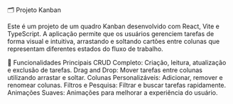 🗂️ Projeto Kanban

Este é um projeto de um quadro Kanban desenvolvido com React, Vite e TypeScript. A aplicação permite que os usuários gerenciem tarefas de forma visual e intuitiva, arrastando e soltando cartões entre colunas que representam diferentes estados do fluxo de trabalho.

🎨 Funcionalidades Principais
CRUD Completo: Criação, leitura, atualização e exclusão de tarefas.
Drag and Drop: Mover tarefas entre colunas utilizando arrastar e soltar.
Colunas Personalizáveis: Adicionar, remover e renomear colunas.
Filtros e Pesquisa: Filtrar e buscar tarefas rapidamente.
Animações Suaves: Animações para melhorar a experiência do usuário.
